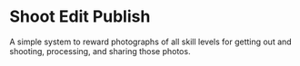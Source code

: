 # Shoot Edit Publish

A simple system to reward photographs of all skill levels for getting out and shooting, processing, and sharing those photos.
